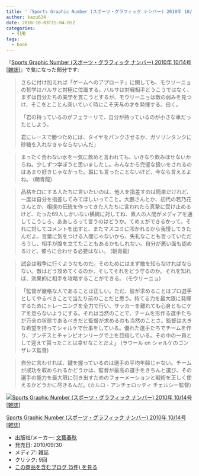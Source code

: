 ```yaml
---
title: '『Sports Graphic Number (スポーツ・グラフィック ナンバー) 2010年 10/14号 [雑誌]』で気になった部分'
author: kazu634
date: 2010-10-03T15:04:05Z
categories:
  - 引用
tags:
  - book
---
```

<div class="section">
<p>
    『<a href="http://d.hatena.ne.jp/asin/B0042Z3T0C" onclick="__gaTracker('send', 'event', 'outbound-article', 'http://d.hatena.ne.jp/asin/B0042Z3T0C', 'Sports Graphic Number (スポーツ・グラフィック ナンバー) 2010年 10/14号 [雑誌]');">Sports Graphic Number (スポーツ・グラフィック ナンバー) 2010年 10/14号 [雑誌]</a>』で気になった部分です:
</p>

<blockquote>
<p>
      さらに付け加えれば「ゲームへのアプローチ」に関しても、モウリーニョの哲学はバルサと対極に位置する。バルサは対戦相手どうこうではなく、まずは自分たちの美学を貫こうとするが、モウリーニョは敵の弱みを見つけ、そこをとことん突いていく時にこそ天与の才を発揮する。曰く。
</p>

<p>
      「君の持っているのがフェラーリで、自分が持っているのが小さな車だったとしよう。
</p>

<p>
      君にレースで勝つためには、タイヤをパンクさせるか、ガソリンタンクに砂糖を入れなきゃならないんだ」
</p>
</blockquote>

<blockquote>
<p>
      まったく合わない水を一気に飲めと言われても、いきなり飲みほせないからね。少しずつ学ぼうと思いましたし。みんなから完璧な扱いをされるのはあまり好きじゃなかった。誰にも言ったことないけど、今なら言えるよね。 (朝青龍)
</p>
</blockquote>

<blockquote>
<p>
      品格を口にする人たちに言いたいのは、他人を指差すのは簡単だけれど、一度は自分を指差してみてほしいってこと。大鵬さんとか、初代の若乃花さんとか、相撲の伝統を作ってきた人たちに言われたら真摯に受け止めるけど、たった69人しかいない横綱に対してね、素人の人間がメディアを通してこうしろ、ああしろって言うのはどうか。てめぇができるかって。それに対してコメントを出すと、またマスコミに叩かれるから我慢してきたんだよ。言葉に気をつける人間じゃないから、失礼なことも言っていただろうし、相手が腹を立てたこともあるかもしれない。自分が悪い面も認めるけど、彼らに合わせる必要はない。 (朝青龍)
</p>
</blockquote>

<blockquote>
<p>
      試合は戦争に行くようなものだ。そのためにはまず敵を知らなければならない。敵はどう攻めてくるのか、そしてそれをどう守るのか。それを知れば、効果的に相手を攻略することができる。 (モウリーニョ)
</p>
</blockquote>

<blockquote>
<p>
      「監督が厳格な人であることは正しい。ただ、彼が求めることはプロ選手としてやるべきことで当たり前のことだと思う。持てる力を最大限に発揮するためにトレーニングを全力で行い、サッカーを離れても心身ともにケアを怠らないようにする。それは当然のことで、チームを形作る選手たちが万全の状態であるべきだと監督が求めるのも当然のことさ。監督は大きな希望を持ってシャルケで仕事をしている。優れた選手たちでチームを作り、ブンデスとチャンピオンリーグで上を目指している。その中の一員として迎えて貰ったことは幸せなことだよ」 (ラウール on シャルケのゴンザレス監督)
</p>
</blockquote>

<blockquote>
<p>
      自分に言わせれば、鍵を握っているのは選手の平均年齢じゃない。チームが成功を収められるかどうかは、監督が最高の選手をきちんと選び、その選手の能力を最大限に引き出すためのフォーメーションと戦術を正しく使えるかどうかに尽きるんだ。(カルロ・アンチェロッティ チェルシー監督)
</p>
</blockquote>

<div class="hatena-asin-detail">
<a href="http://www.amazon.co.jp/dp/B0042Z3T0C/?tag=hatena_st1-22&ascsubtag=d-7ibv" onclick="__gaTracker('send', 'event', 'outbound-article', 'http://www.amazon.co.jp/dp/B0042Z3T0C/?tag=hatena_st1-22&ascsubtag=d-7ibv', '');"><img src="https://images-na.ssl-images-amazon.com/images/I/51O2bWEDfnL._SL160_.jpg" class="hatena-asin-detail-image" alt="Sports Graphic Number (スポーツ・グラフィック ナンバー) 2010年 10/14号 [雑誌]" title="Sports Graphic Number (スポーツ・グラフィック ナンバー) 2010年 10/14号 [雑誌]" /></a></p>

<div class="hatena-asin-detail-info">
<p class="hatena-asin-detail-title">
<a href="http://www.amazon.co.jp/dp/B0042Z3T0C/?tag=hatena_st1-22&ascsubtag=d-7ibv" onclick="__gaTracker('send', 'event', 'outbound-article', 'http://www.amazon.co.jp/dp/B0042Z3T0C/?tag=hatena_st1-22&ascsubtag=d-7ibv', 'Sports Graphic Number (スポーツ・グラフィック ナンバー) 2010年 10/14号 [雑誌]');">Sports Graphic Number (スポーツ・グラフィック ナンバー) 2010年 10/14号 [雑誌]</a>
</p>

<ul>
<li>
<span class="hatena-asin-detail-label">出版社/メーカー:</span> <a href="http://d.hatena.ne.jp/keyword/%CA%B8%E9%BA%BD%D5%BD%A9" onclick="__gaTracker('send', 'event', 'outbound-article', 'http://d.hatena.ne.jp/keyword/%CA%B8%E9%BA%BD%D5%BD%A9', '文藝春秋');" class="keyword">文藝春秋</a>
</li>
<li>
<span class="hatena-asin-detail-label">発売日:</span> 2010/09/30
</li>
<li>
<span class="hatena-asin-detail-label">メディア:</span> 雑誌
</li>
<li>
<span class="hatena-asin-detail-label">クリック</span>: 9回
</li>
<li>
<a href="http://d.hatena.ne.jp/asin/B0042Z3T0C" onclick="__gaTracker('send', 'event', 'outbound-article', 'http://d.hatena.ne.jp/asin/B0042Z3T0C', 'この商品を含むブログ (5件) を見る');" target="_blank">この商品を含むブログ (5件) を見る</a>
</li>
</ul>
</div>

<div class="hatena-asin-detail-foot">
</div>
</div>
</div>
